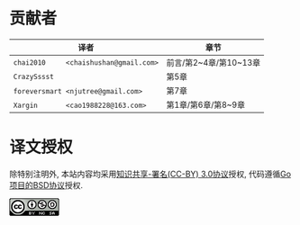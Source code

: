 # 贡献者

译者                                   | 章节
-------------------------------------- | -------------------------
`chai2010     <chaishushan@gmail.com>` | 前言/第2~4章/第10~13章
`CrazySssst`                           | 第5章
`foreversmart <njutree@gmail.com>`     | 第7章
`Xargin       <cao1988228@163.com>`    | 第1章/第6章/第8~9章

# 译文授权

除特别注明外, 本站内容均采用[知识共享-署名(CC-BY) 3.0协议](http://creativecommons.org/licenses/by/3.0/)授权, 代码遵循[Go项目的BSD协议](http://golang.org/LICENSE)授权.

<a rel="license" href="http://creativecommons.org/licenses/by-nc-sa/4.0/"><img alt="Creative Commons License" style="border-width:0" src="./images/by-nc-sa-4.0-88x31.png"></img></a>

